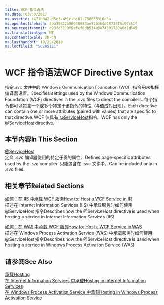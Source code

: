 ```yaml
---
title: WCF 指令语法
ms.date: 03/30/2017
ms.assetid: e471b042-d5e3-491c-bc81-758655016a3a
ms.openlocfilehash: 4ba39812b96940683ae52bd64d28730f5c97c61f
ms.sourcegitcommit: c93fd5139f9efcf6db514e3474301738a6d1d649
ms.translationtype: MT
ms.contentlocale: zh-CN
ms.lasthandoff: 10/29/2018
ms.locfileid: "50205121"
---
```

# <a name="wcf-directive-syntax"></a><span data-ttu-id="5b572-102">WCF 指令语法</span><span class="sxs-lookup"><span data-stu-id="5b572-102">WCF Directive Syntax</span></span>
<span data-ttu-id="5b572-103">指定.svc 文件中的 Windows Communication Foundation (WCF) 指令用来指挥编译器设置。</span><span class="sxs-lookup"><span data-stu-id="5b572-103">Specifies settings used by the Windows Communication Foundation (WCF) directives in the .svc files to direct the compilers.</span></span> <span data-ttu-id="5b572-104">每个指令都可以包含一个或多个特定于该指令的特性（与值成对出现）。</span><span class="sxs-lookup"><span data-stu-id="5b572-104">Each directive can contain one or more attributes (paired with values) that are specific to that directive.</span></span> <span data-ttu-id="5b572-105">WCF 仅具有[ \@ServiceHost](../../../../../docs/framework/configure-apps/file-schema/wcf-directive/servicehost.md)指令。</span><span class="sxs-lookup"><span data-stu-id="5b572-105">WCF has only the [\@ServiceHost](../../../../../docs/framework/configure-apps/file-schema/wcf-directive/servicehost.md) directive.</span></span>  
  
## <a name="in-this-section"></a><span data-ttu-id="5b572-106">本节内容</span><span class="sxs-lookup"><span data-stu-id="5b572-106">In This Section</span></span>  
 [@ServiceHost](../../../../../docs/framework/configure-apps/file-schema/wcf-directive/servicehost.md)  
 <span data-ttu-id="5b572-107">定义 .svc 编译器使用的特定于页的属性。</span><span class="sxs-lookup"><span data-stu-id="5b572-107">Defines page-specific attributes used by the .svc compiler.</span></span> <span data-ttu-id="5b572-108">只能包含在 .svc 文件中。</span><span class="sxs-lookup"><span data-stu-id="5b572-108">Can be included only in .svc files.</span></span>  
  
## <a name="related-sections"></a><span data-ttu-id="5b572-109">相关章节</span><span class="sxs-lookup"><span data-stu-id="5b572-109">Related Sections</span></span>  
 [<span data-ttu-id="5b572-110">如何：在 IIS 中承载 WCF 服务</span><span class="sxs-lookup"><span data-stu-id="5b572-110">How to: Host a WCF Service in IIS</span></span>](../../../../../docs/framework/wcf/feature-details/how-to-host-a-wcf-service-in-iis.md)  
 <span data-ttu-id="5b572-111">描述在 Internet Information Services (IIS) 中承载服务时如何使用 @ServiceHost 指令</span><span class="sxs-lookup"><span data-stu-id="5b572-111">Describes how the @ServiceHost directive is used when hosting a service in Internet Information Services (IIS)</span></span>  
  
 [<span data-ttu-id="5b572-112">如何：在 WAS 中承载 WCF 服务</span><span class="sxs-lookup"><span data-stu-id="5b572-112">How to: Host a WCF Service in WAS</span></span>](../../../../../docs/framework/wcf/feature-details/how-to-host-a-wcf-service-in-was.md)  
 <span data-ttu-id="5b572-113">描述在 Windows Process Activation Service (WAS) 中承载服务时如何使用 @ServiceHost 指令</span><span class="sxs-lookup"><span data-stu-id="5b572-113">Describes how the @ServiceHost directive is used when hosting a service in Windows Process Activation Service (WAS)</span></span>  
  
## <a name="see-also"></a><span data-ttu-id="5b572-114">请参阅</span><span class="sxs-lookup"><span data-stu-id="5b572-114">See Also</span></span>  
 [<span data-ttu-id="5b572-115">承载</span><span class="sxs-lookup"><span data-stu-id="5b572-115">Hosting</span></span>](../../../../../docs/framework/wcf/feature-details/hosting.md)  
 [<span data-ttu-id="5b572-116">在 Internet Information Services 中承载</span><span class="sxs-lookup"><span data-stu-id="5b572-116">Hosting in Internet Information Services</span></span>](../../../../../docs/framework/wcf/feature-details/hosting-in-internet-information-services.md)  
 [<span data-ttu-id="5b572-117">在 Windows Process Activation Service 中承载</span><span class="sxs-lookup"><span data-stu-id="5b572-117">Hosting in Windows Process Activation Service</span></span>](../../../../../docs/framework/wcf/feature-details/hosting-in-windows-process-activation-service.md)
